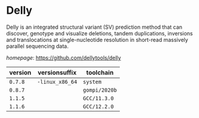 # Delly

Delly is an integrated structural variant (SV) prediction  method that can discover, genotype and visualize deletions, tandem duplications,  inversions and translocations at single-nucleotide resolution in  short-read massively parallel sequencing data.

*homepage*: <https://github.com/dellytools/delly>

version | versionsuffix | toolchain
--------|---------------|----------
``0.7.8`` | ``-linux_x86_64`` | ``system``
``0.8.7`` |  | ``gompi/2020b``
``1.1.5`` |  | ``GCC/11.3.0``
``1.1.6`` |  | ``GCC/12.2.0``
